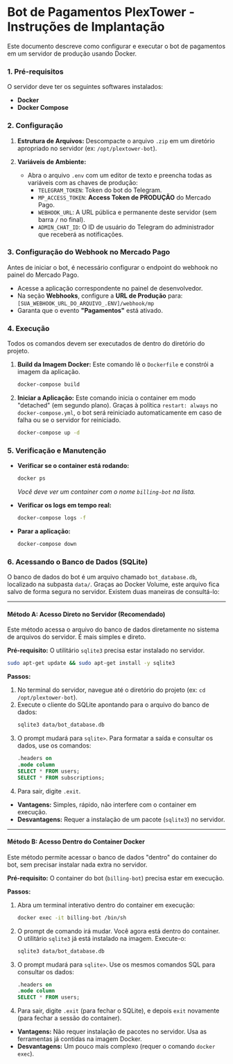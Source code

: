 # Bot de Pagamentos PlexTower - Instruções de Implantação

Este documento descreve como configurar e executar o bot de pagamentos em um servidor de produção usando Docker.

### 1. Pré-requisitos

O servidor deve ter os seguintes softwares instalados:
* **Docker**
* **Docker Compose**

### 2. Configuração

1.  **Estrutura de Arquivos:** Descompacte o arquivo `.zip` em um diretório apropriado no servidor (ex: `/opt/plextower-bot`).

2.  **Variáveis de Ambiente:**
    * Abra o arquivo `.env` com um editor de texto e preencha todas as variáveis com as chaves de produção:
        * `TELEGRAM_TOKEN`: Token do bot do Telegram. 
        * `MP_ACCESS_TOKEN`: **Access Token de PRODUÇÃO** do Mercado Pago.
        * `WEBHOOK_URL`: A URL pública e permanente deste servidor (sem barra `/` no final).
        * `ADMIN_CHAT_ID`: O ID de usuário do Telegram do administrador que receberá as notificações.

### 3. Configuração do Webhook no Mercado Pago

Antes de iniciar o bot, é necessário configurar o endpoint do webhook no painel do Mercado Pago.

* Acesse a aplicação correspondente no painel de desenvolvedor.
* Na seção **Webhooks**, configure a **URL de Produção** para:
    `[SUA_WEBHOOK_URL_DO_ARQUIVO_.ENV]/webhook/mp`
* Garanta que o evento **"Pagamentos"** está ativado.

### 4. Execução

Todos os comandos devem ser executados de dentro do diretório do projeto.

1.  **Build da Imagem Docker:**
    Este comando lê o `Dockerfile` e constrói a imagem da aplicação.
    ```bash
    docker-compose build
    ```

2.  **Iniciar a Aplicação:**
    Este comando inicia o container em modo "detached" (em segundo plano). Graças à política `restart: always` no `docker-compose.yml`, o bot será reiniciado automaticamente em caso de falha ou se o servidor for reiniciado.
    ```bash
    docker-compose up -d
    ```

### 5. Verificação e Manutenção

* **Verificar se o container está rodando:**
    ```bash
    docker ps
    ```
    *Você deve ver um container com o nome `billing-bot` na lista.*

* **Verificar os logs em tempo real:**
    ```bash
    docker-compose logs -f
    ```

* **Parar a aplicação:**
    ```bash
    docker-compose down
    ```


### 6. Acessando o Banco de Dados (SQLite)

O banco de dados do bot é um arquivo chamado `bot_database.db`, localizado na subpasta `data/`. Graças ao Docker Volume, este arquivo fica salvo de forma segura no servidor. Existem duas maneiras de consultá-lo:

---
#### **Método A: Acesso Direto no Servidor (Recomendado)**

Este método acessa o arquivo do banco de dados diretamente no sistema de arquivos do servidor. É mais simples e direto.

**Pré-requisito:** O utilitário `sqlite3` precisa estar instalado no servidor.
```bash
sudo apt-get update && sudo apt-get install -y sqlite3
```

**Passos:**
1.  No terminal do servidor, navegue até o diretório do projeto (ex: `cd /opt/plextower-bot`).
2.  Execute o cliente do SQLite apontando para o arquivo do banco de dados:
    ```bash
    sqlite3 data/bot_database.db
    ```
3.  O prompt mudará para `sqlite>`. Para formatar a saída e consultar os dados, use os comandos:
    ```sql
    .headers on
    .mode column
    SELECT * FROM users;
    SELECT * FROM subscriptions;
    ```
4.  Para sair, digite `.exit`.

* **Vantagens:** Simples, rápido, não interfere com o container em execução.
* **Desvantagens:** Requer a instalação de um pacote (`sqlite3`) no servidor.

---
#### **Método B: Acesso Dentro do Container Docker**

Este método permite acessar o banco de dados "dentro" do container do bot, sem precisar instalar nada extra no servidor.

**Pré-requisito:** O container do bot (`billing-bot`) precisa estar em execução.

**Passos:**
1.  Abra um terminal interativo dentro do container em execução:
    ```bash
    docker exec -it billing-bot /bin/sh
    ```
2.  O prompt de comando irá mudar. Você agora está dentro do container. O utilitário `sqlite3` já está instalado na imagem. Execute-o:
    ```sh
    sqlite3 data/bot_database.db
    ```
3.  O prompt mudará para `sqlite>`. Use os mesmos comandos SQL para consultar os dados:
    ```sql
    .headers on
    .mode column
    SELECT * FROM users;
    ```
4.  Para sair, digite `.exit` (para fechar o SQLite), e depois `exit` novamente (para fechar a sessão do container).

* **Vantagens:** Não requer instalação de pacotes no servidor. Usa as ferramentas já contidas na imagem Docker.
* **Desvantagens:** Um pouco mais complexo (requer o comando `docker exec`).
